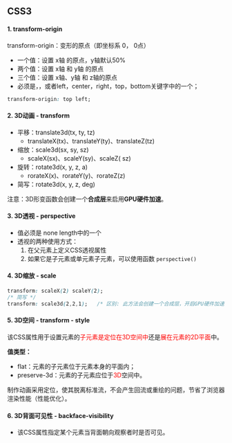 ## CSS3

#### 1. transform-origin

transform-origin：变形的原点（即坐标系 0， 0点）

- 一个值：设置 x轴 的原点，y轴默认50%
- 两个值：设置 x轴 和 y轴 的原点
- 三个值：设置 x轴、y轴 和 z轴的原点
- 必须是<length>，<percentage>，或者left，center，right，top，bottom关键字中的一个；

```css
transform-origin: top left;
```



#### 2. 3D动画 - transform

- 平移：translate3d(tx, ty, tz)
  - translateX(tx)、translateY(ty)、translateZ(tz)
- 缩放：scale3d(sx, sy, sz)
  - scaleX(sx)、scaleY(sy)、scaleZ( sz)
- 旋转：rotate3d(x, y, z, a)
  - rorateX(x)、rorateY(y)、rorateZ(z)
- 简写：rotate3d(x, y, z, deg)

注意：3D形变函数会创建一个**合成层**来启用**GPU硬件加速**。



#### 3. 3D透视 - perspective

- 值必须是 none length中的一个
- 透视的两种使用方式：
  1. 在父元素上定义CSS透视属性
  2. 如果它是子元素或单元素子元素，可以使用函数 `perspective()`



#### 4. 3D缩放 - scale

```css
transform: scaleX(2) scaleY(2);
/* 简写 */
transform: scale3d(2,2,1);   /* 区别: 此方法会创建一个合成层，开启GPU硬件加速，做到性能优化 */
```



#### 5. 3D空间 - transform - style

该CSS属性用于设置元素的<font color="red">子元素是定位在3D空间中</font>还是<font color="red">展在元素的2D平面</font>中。

**值类型：**

- flat：元素的子元素位于元素本身的平面内；
- preserve-3d：元素的子元素应位于<font color="red">3D</font>空间中。



制作动画采用定位，使其脱离标准流，不会产生回流或重绘的问题，节省了浏览器渲染性能（性能优化）。



#### 6. 3D背面可见性 - backface-visibility

- 该CSS属性指定某个元素当背面朝向观察者时是否可见。